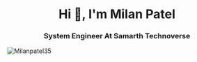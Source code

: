 <h1 align="center">Hi 👋, I'm Milan Patel</h1>
<h3 align="center">System Engineer At Samarth Technoverse</h3>

<p align="left"> <img src="https://komarev.com/ghpvc/?username=Milanpatel35&label=Profile%20views&color=0e75b6&style=flat" alt="Milanpatel35" /> </p>

<!--
**Milanpatel35/Milanpatel35** is a ✨ _special_ ✨ repository because its `README.md` (this file) appears on your GitHub profile.

Here are some ideas to get you started:

- 🔭 I’m currently working on ...
- 🌱 I’m currently learning ...
- 👯 I’m looking to collaborate on ...
- 🤔 I’m looking for help with ...
- 💬 Ask me about ...
- 📫 How to reach me: ...
- 😄 Pronouns: ...
- ⚡ Fun fact: ...
-->
